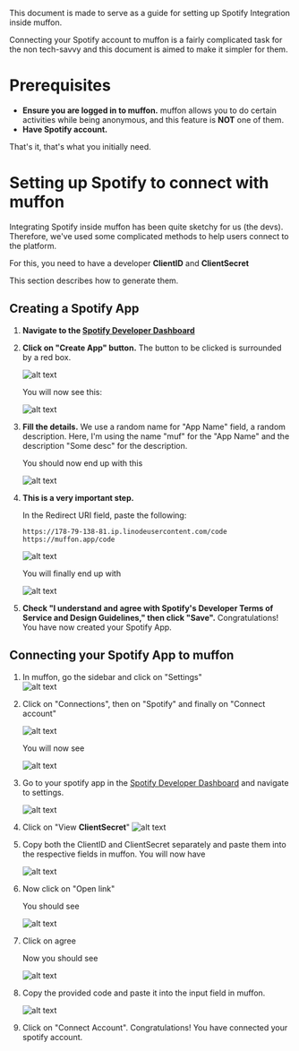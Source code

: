 This document is made to serve as a guide for setting up Spotify Integration inside muffon.

Connecting your Spotify account to muffon is a fairly complicated task for the non tech-savvy and this document is aimed to make it simpler for them.

# Prerequisites
- **Ensure you are logged in to muffon.** muffon allows you to do certain activities while being anonymous, and this feature is **NOT** one of them.
- **Have Spotify account.**

That's it, that's what you initially need.

# Setting up Spotify to connect with muffon

Integrating Spotify inside muffon has been quite sketchy for us (the devs). Therefore, we've used some complicated methods to help users connect to the platform.

For this, you need to have a developer **ClientID** and **ClientSecret**

This section describes how to generate them.

## Creating a Spotify App
1. **Navigate to the [Spotify Developer Dashboard](https://developer.spotify.com/dashboard)**
2. **Click on "Create App" button.** The button to be clicked is surrounded by a red box.

    ![alt text](https://raw.githubusercontent.com/staniel359/muffon/main/docs/guides/images/connecting_spotify-01.png)

    You will now see this:

    ![alt text](https://raw.githubusercontent.com/staniel359/muffon/main/docs/guides/images/connecting_spotify-02.png)
3. **Fill the details.** We use a random name for "App Name" field, a random description. Here, I'm using the name "muf" for the "App Name" and the description "Some desc" for the description.

    You should now end up with this

    ![alt text](https://raw.githubusercontent.com/staniel359/muffon/main/docs/guides/images/connecting_spotify-03.png)
4. **This is a very important step.**

    In the Redirect URI field, paste the following:
    ```
    https://178-79-138-81.ip.linodeusercontent.com/code
    https://muffon.app/code
    ```

    ![alt text](https://raw.githubusercontent.com/staniel359/muffon/main/docs/guides/images/connecting_spotify-04.png)

    You will finally end up with 

    ![alt text](https://raw.githubusercontent.com/staniel359/muffon/main/docs/guides/images/connecting_spotify-05.png)
5. **Check "I understand and agree with Spotify's Developer Terms of Service and Design Guidelines," then click "Save".** Congratulations! You have now created your Spotify App.

## Connecting your Spotify App to muffon
1. In muffon, go the sidebar and click on "Settings"\
    ![alt text](https://raw.githubusercontent.com/staniel359/muffon/main/docs/guides/images/connecting_spotify-06.png)
2. Click on "Connections", then on "Spotify" and finally on "Connect account"

    ![alt text](https://raw.githubusercontent.com/staniel359/muffon/main/docs/guides/images/connecting_spotify-07.png)

    You will now see

    ![alt text](https://raw.githubusercontent.com/staniel359/muffon/main/docs/guides/images/connecting_spotify-09.png)
3. Go to your spotify app in the [Spotify Developer Dashboard](https://developer.spotify.com/dashboard) and navigate to settings.

    ![alt text](https://raw.githubusercontent.com/staniel359/muffon/main/docs/guides/images/connecting_spotify-08.png)
4. Click on "View **ClientSecret**"
    ![alt text](https://raw.githubusercontent.com/staniel359/muffon/main/docs/guides/images/connecting_spotify-10.png)
5. Copy both the ClientID and ClientSecret separately and paste them into the respective fields in muffon.
    You will now have
   
    ![alt text](https://raw.githubusercontent.com/staniel359/muffon/main/docs/guides/images/connecting_spotify-11.png)
7. Now click on "Open link"
    
    You should see
   
    ![alt text](https://raw.githubusercontent.com/staniel359/muffon/main/docs/guides/images/connecting_spotify-12.png)
8. Click on agree
    
    Now you should see
   
    ![alt text](https://raw.githubusercontent.com/staniel359/muffon/main/docs/guides/images/connecting_spotify-13.png)
10. Copy the provided code and paste it into the input field in muffon.
    
    ![alt text](https://raw.githubusercontent.com/staniel359/muffon/main/docs/guides/images/connecting_spotify-14.png)
11. Click on "Connect Account". Congratulations! You have connected your spotify account.


